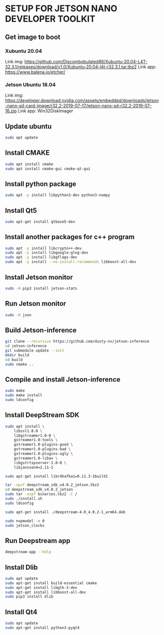 # SETUP FOR JETSON NANO DEVELOPER TOOLKIT


## Get image to boot

### Xubuntu 20.04
Link img: https://github.com/Discombobulated88/Xubuntu-20.04-L4T-32.3.1/releases/download/v1.0/Xubuntu-20.04-l4t-r32.3.1.tar.tbz2
Link app: https://www.balena.io/etcher/

### Jetson Ubuntu 18.04
Link img: https://developer.download.nvidia.com/assets/embedded/downloads/jetson-nano-sd-card-image/r32.2-2019-07-17/jetson-nano-sd-r32.2-2019-07-16.zip
Link app: Win32DiskImager

## Update ubuntu

``` bash
sudo apt update
```

## Install CMAKE

```bash
sudo apt install cmake
sudo apt install cmake-gui cmake-qt-gui
```

## Install python package

```bash
sudo apt -y install libpython3-dev python3-numpy
```

## Install Qt5

```bash
sudo apt-get install qtbase5-dev
```

## Install another packages for c++ program

```bash
sudo apt -y install libcrypto++-dev 
sudo apt -y install libgoogle-glog-dev 
sudo apt -y install libgflags-dev
sudo apt -y install --no-install-recommends libboost-all-dev
```

## Install Jetson monitor

```bash
sudo -H pip3 install jetson-stats
```

## Run Jetson monitor

```bash
sudo -H json
```

## Build Jetson-inference

```bash
git clone --recursive https://github.com/dusty-nv/jetson-inference
cd jetson-inference
git submodule update --init
mkdir build
cd build
sudo cmake ..
```

## Compile and install Jetson-inference
```bash
sudo make
sudo make install
sudo ldconfig
```


## Install DeepStream SDK

```bash
sudo apt install \
    libssl1.0.0 \
    libgstreamer1.0-0 \
    gstreamer1.0-tools \
    gstreamer1.0-plugins-good \
    gstreamer1.0-plugins-bad \
    gstreamer1.0-plugins-ugly \
    gstreamer1.0-libav \
    libgstrtspserver-1.0-0 \
    libjansson4=2.11-1

sudo apt-get install librdkafka1=0.11.3-1build1

tar -xpvf deepstream_sdk_v4.0.2_jetson.tbz2
cd deepstream_sdk_v4.0.2_jetson
sudo tar -xvpf binaries.tbz2 -C /
sudo ./install.sh
sudo ldconfig

sudo apt-get install ./deepstream-4.0_4.0.2-1_arm64.deb

sudo nvpmodel -m 0 
sudo jetson_clocks
```

## Run Deepstream app

```bash
deepstream-app --help
```

## Install Dlib
```bash
sudo apt update
sudo apt-get install build-essential cmake
sudo apt-get install libgtk-3-dev
sudo apt-get install libboost-all-dev
sudo pip3 install dlib
```

## Install Qt4

```bash
sudo apt update
sudo apt-get install python3-pyqt4
```